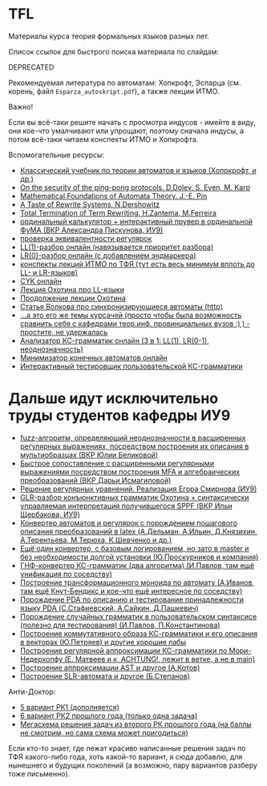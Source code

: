 # TFL
Материалы курса теория формальных языков разных лет.

Список ссылок для быстрого поиска материала по слайдам:

DEPRECATED

Рекомендуемая литература по автоматам: Хопкрофт, Эспарца (см. корень, файл `Esparza_autoskript.pdf`), а также лекции ИТМО.

Важно!

Если вы всё-таки решите начать с просмотра индусов - имейте в виду, они кое-что умалчивают или упрощают, поэтому сначала индусы, а потом всё-таки читаем конспекты ИТМО и Хопкрофта.

Вспомогательные ресурсы:

- [Классический учебник по теории автоматов и языков (Хопркрофт, и др.)](https://e.famnit.upr.si/pluginfile.php/636821/mod_page/content/8/Automata.pdf)
- [On the security of the ping-pong protocols. D.Dolev, S. Even, M. Karp](https://www.sciencedirect.com/science/article/pii/S0019995882904016)
- [Mathematical Foundations of Automata Theory. J.-E. Pin](https://www.irif.fr/~jep/PDF/MPRI/MPRI.pdf)
- [A Taste of Rewrite Systems. N.Dershowitz](https://www.cs.tau.ac.il/~nachum/papers/taste-fixed.pdf)
- [Total Termination of Term Rewriting. H.Zantema, M.Ferreira](https://research.tue.nl/files/4285313/398276.pdf)
- [ординальный калькулятор + интерактивный прувер в ординальной ФуМА (ВКР Александра Пискунова, ИУ9)](https://github.com/Vigorge/provskell)
- [проверка эквивалентности регулярок](https://bakkot.github.io/dfa-lib/regeq.html)
- [LL(1)-разбор онлайн (навязывается приоритет разбора)](https://www.cs.princeton.edu/courses/archive/spring20/cos320/LL1/)
- [LR(0)-разбор онлайн (с добавлением эндмаркера)](https://www.cs.princeton.edu/courses/archive/spring20/cos320/LR0/)
- [конспекты лекций ИТМО по ТФЯ (тут есть весь минимум вплоть до LL- и LR-языков)](https://neerc.ifmo.ru/wiki/index.php?title=%D0%A2%D0%B5%D0%BE%D1%80%D0%B8%D1%8F_%D1%84%D0%BE%D1%80%D0%BC%D0%B0%D0%BB%D1%8C%D0%BD%D1%8B%D1%85_%D1%8F%D0%B7%D1%8B%D0%BA%D0%BE%D0%B2)
- [CYK онлайн](https://www.xarg.org/tools/cyk-algorithm/)
- [Лекция Охотина про LL-языки](https://users.math-cs.spbu.ru/~okhotin/teaching/fg_2019/okhotin_fg_2019_l12.pdf)
- [Продолжение лекции Охотина](https://users.math-cs.spbu.ru/~okhotin/teaching/fg_2019/okhotin_fg_2019_l13.pdf)
- [Статья Волкова про синхронизирующиеся автоматы (http)](http://kadm.kmath.ru/files/synchro1.pdf)
- [...а это его же темы курсачей (просто чтобы была возможность сравнить себя с кафедрами теор.инф. провинциальных вузов :) ) - простите, не удержалась](http://kadm.kmath.ru/pages.php?id=volkov_papers) 
- [Анализатор КС-грамматик онлайн (3 в 1: LL(1), LR(0-1), неоднозначность)](https://mdaines.github.io/grammophone/#/)
- [Минимизатор конечных автоматов онлайн](https://aswaddev.github.io/dfa-minimizer/)
- [Интерактивный тестировщик пользовательской КС-грамматики](https://web.stanford.edu/class/archive/cs/cs103/cs103.1156/tools/cfg/)

# Дальше идут исключительно труды студентов кафедры ИУ9

- [fuzz-алгоритм, определяющий неоднозначности в расширенных регулярных выражениях, посредством построения их описания в мультиобразцах (ВКР Юлии Беликовой)](https://github.com/julia-bel/regex_fuzzing)
- [Быстрое сопоставление с расширенными регулярными выражениями посредством построения MFA и алгебраических преобразований (ВКР Дарьи Исмагиловой)](https://github.com/Danya-Is/re2-modification)
- [Решение регулярных уравнений. Реализация Егора Смирнова (ИУ9)](https://smegdm.github.io/tfl/lab2/regex_system_solver/index.html)
- [GLR-разбор конъюнктивных грамматик Охотина + синтаксически управляемая интерпретация получившегося SPPF (ВКР Ильи Щербакова, ИУ9)](https://github.com/ylyxa/Conjunctive-GLR) 
- [Конвертер автоматов и регулярок с порождением пошагового описания преобразований в latex (А.Дельман, А.Ильин, Д.Князихин, А.Терентьева, М.Терюха, К.Шевченко и др.)](https://github.com/StarikTenger/Chipollino)
- [Ещё один конвертер, с базовым логированием, но зато в master и без необходимости долгой установки (Ю.Проскурников и компания)](https://github.com/Qmask26/converter_team_project)
- [ГНФ-конвертер КС-грамматик (два алгоритма) (И.Павлов, там ещё унификация по соседству)](https://github.com/boomb0om/FormalLanguageTheory/tree/main/lab3)
- [Построение трансформационного моноида по автомату (А.Иванов, там ещё Кнут-Бендикс и кое-что ещё интересное по соседству)](https://github.com/UsefulTornado/Formal-Languages)
- [Порождение PDA по описанию и тестирование принадлежности языку PDA (С.Стафиевский, А.Сайкин, Д.Пашкевич)](https://github.com/alien-agent/final-battle)
- [Порождение случайных грамматик в пользовательском синтаксисе (полезно для тестирования) (И.Павлов, П.Константинова)](https://github.com/pollykon/FLT_lab5)
- [Построение коммутативного образа КС-грамматики и его описания в векторах (Ю.Петряев) и другие хорошие лабы](https://github.com/p0rtale/tfl-labs/tree/main/lab3)
- [Построение регулярной аппроксимации КС-грамматики по Мори-Недерхопфу (Е. Матвеев и к, ACHTUNG!, лежит в ветке, а не в main)](https://github.com/theElusiveJoe/TFL-rk1-volki_team)
- [Построение аппроксимации AST и другое (А.Котов)](https://github.com/Ankalot/FLT-labs)
- [Построение SLR-автомата и другое (Б.Степанов)](https://github.com/Lasadaf/FLT_labs)

Анти-Доктор:

- [5 вариант РК1 (дополняется)](https://github.com/t1d333/TFL/tree/main/RK1)
- [6 вариант РК2 прошлого года (только одна задача)](https://github.com/theElusiveJoe/BMSTU-IU9/blob/main/Formal%20Language%20Theory/rk2_my.pdf)
- [Мегасхема решения задач из второго РК прошлого года (на баллы не смотрим, но сама схема может пригодиться)](https://github.com/p0rtale/tfl-labs/blob/main/theory/cfl_theory.png)

Если кто-то знает, где лежат красиво написанные решения задач по ТФЯ какого-либо года, хоть какой-то вариант, я сюда добавлю, для нынешнего и будущих поколений (а возможно, пару вариантов разберу тоже письменно).
